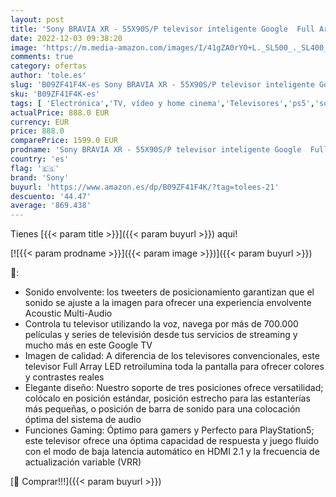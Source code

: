 ```yaml
---
layout: post
title: 'Sony BRAVIA XR - 55X90S/P televisor inteligente Google  Full Array de 55 pulgadas  4K HDR 120Hz y HDMI 2.1 para PS5  Dolby Vision-Atmos  Pantalla Triluminos Pro'
date: 2022-12-03 09:38:20
image: 'https://m.media-amazon.com/images/I/41gZA0rYO+L._SL500_._SL400_.jpg'
comments: true
category: ofertas
author: 'tole.es'
slug: 'B09ZF41F4K-es Sony BRAVIA XR - 55X90S/P televisor inteligente Google...'
sku: 'B09ZF41F4K-es'
tags: [ 'Electrónica','TV, vídeo y home cinema','Televisores','ps5','sony','🇪🇸', ]
actualPrice: 888.0 EUR
currency: EUR
price: 888.0
comparePrice: 1599.0 EUR
prodname: 'Sony BRAVIA XR - 55X90S/P televisor inteligente Google  Full Array de 55 pulgadas  4K HDR 120Hz y HDMI 2.1 para PS5  Dolby Vision-Atmos  Pantalla Triluminos Pro'
country: 'es'
flag: '🇪🇸'
brand: 'Sony'
buyurl: 'https://www.amazon.es/dp/B09ZF41F4K/?tag=tolees-21'
descuento: '44.47'
average: '869.438'
---
```


Tienes [{{< param title >}}]({{< param buyurl >}}) aqui!

[![{{< param prodname >}}]({{< param image >}})]({{< param buyurl >}})

🔎:

- Sonido envolvente: los tweeters de posicionamiento garantizan que el sonido se ajuste a la imagen para ofrecer una experiencia envolvente Acoustic Multi-Audio
- Controla tu televisor utilizando la voz, navega por más de 700.000 películas y series de televisión desde tus servicios de streaming y mucho más en este Google TV
- Imagen de calidad: A diferencia de los televisores convencionales, este televisor Full Array LED retroilumina toda la pantalla para ofrecer colores y contrastes reales
- Elegante diseño: Nuestro soporte de tres posiciones ofrece versatilidad; colócalo en posición estándar, posición estrecho para las estanterías más pequeñas, o posición de barra de sonido para una colocación óptima del sistema de audio
- Funciones Gaming: Óptimo para gamers y Perfecto para PlayStation5; este televisor ofrece una óptima capacidad de respuesta y juego fluido con el modo de baja latencia automático en HDMI 2.1 y la frecuencia de actualización variable (VRR)

[🛒 Comprar!!!]({{< param buyurl >}})

